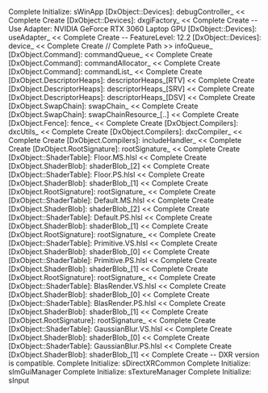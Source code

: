 [windowName]: MyEngine
Complete Initialize: sWinApp
[DxObject::Devices]: debugController_ << Complete Create
[DxObject::Devices]: dxgiFactory_ << Complete Create
 -- Use Adapter: NVIDIA GeForce RTX 3060 Laptop GPU
[DxObject::Devices]: useAdapter_ << Complete Create
 -- FeatureLevel: 12.2
[DxObject::Devices]: device_ << Complete Create
// Complete Path >> infoQueue_
[DxObject.Command]: commandQueue_ << Complete Create
[DxObject.Command]: commandAllocator_ << Complete Create
[DxObject.Command]: commandList_ << Complete Create
[DxObject.DescriptorHeaps]: descriptorHeaps_[RTV] << Complete Create
[DxObject.DescriptorHeaps]: descriptorHeaps_[SRV] << Complete Create
[DxObject.DescriptorHeaps]: descriptorHeaps_[DSV] << Complete Create
[DxObject.SwapChain]: swapChain_ << Complete Create
[DxObject.SwapChain]: swapChainResource_[..] << Complete Create
[DxObject.Fence]: fence_ << Complete Create
[DxObject.Compilers]: dxcUtils_ << Complete Create
[DxObject.Compilers]: dxcCompiler_ << Complete Create
[DxObject.Compilers]: includeHandler_ << Complete Create
[DxObject.RootSignature]: rootSignature_ << Complete Create
[DxObject::ShaderTable]: Floor.MS.hlsl << Complete Create
[DxObject.ShaderBlob]: shaderBlob_[2] << Complete Create
[DxObject::ShaderTable]: Floor.PS.hlsl << Complete Create
[DxObject.ShaderBlob]: shaderBlob_[1] << Complete Create
[DxObject.RootSignature]: rootSignature_ << Complete Create
[DxObject::ShaderTable]: Default.MS.hlsl << Complete Create
[DxObject.ShaderBlob]: shaderBlob_[2] << Complete Create
[DxObject::ShaderTable]: Default.PS.hlsl << Complete Create
[DxObject.ShaderBlob]: shaderBlob_[1] << Complete Create
[DxObject.RootSignature]: rootSignature_ << Complete Create
[DxObject::ShaderTable]: Primitive.VS.hlsl << Complete Create
[DxObject.ShaderBlob]: shaderBlob_[0] << Complete Create
[DxObject::ShaderTable]: Primitive.PS.hlsl << Complete Create
[DxObject.ShaderBlob]: shaderBlob_[1] << Complete Create
[DxObject.RootSignature]: rootSignature_ << Complete Create
[DxObject::ShaderTable]: BlasRender.VS.hlsl << Complete Create
[DxObject.ShaderBlob]: shaderBlob_[0] << Complete Create
[DxObject::ShaderTable]: BlasRender.PS.hlsl << Complete Create
[DxObject.ShaderBlob]: shaderBlob_[1] << Complete Create
[DxObject.RootSignature]: rootSignature_ << Complete Create
[DxObject::ShaderTable]: GaussianBlur.VS.hlsl << Complete Create
[DxObject.ShaderBlob]: shaderBlob_[0] << Complete Create
[DxObject::ShaderTable]: GaussianBlur.PS.hlsl << Complete Create
[DxObject.ShaderBlob]: shaderBlob_[1] << Complete Create
-- DXR version is compatible.
Complete Initialize: sDirectXRCommon
Complete Initialize: sImGuiManager
Complete Initialize: sTextureManager
Complete Initialize: sInput
